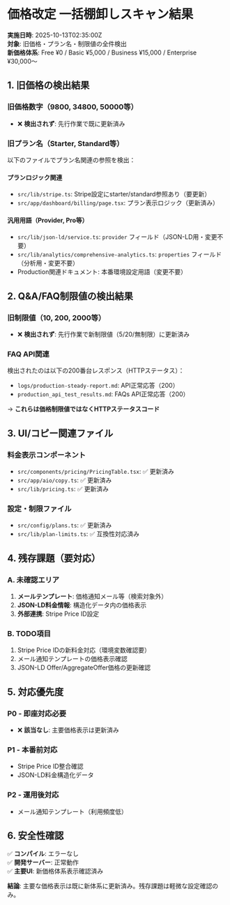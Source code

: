 # 価格改定 一括棚卸しスキャン結果

**実施日時**: 2025-10-13T02:35:00Z  
**対象**: 旧価格・プラン名・制限値の全件検出  
**新価格体系**: Free ¥0 / Basic ¥5,000 / Business ¥15,000 / Enterprise ¥30,000〜

## 1. 旧価格の検出結果

### 旧価格数字（9800, 34800, 50000等）
- ❌ **検出されず**: 先行作業で既に更新済み

### 旧プラン名（Starter, Standard等）
以下のファイルでプラン名関連の参照を検出：

#### プランロジック関連
- `src/lib/stripe.ts`: Stripe設定にstarter/standard参照あり（要更新）
- `src/app/dashboard/billing/page.tsx`: プラン表示ロジック（更新済み）

#### 汎用用語（Provider, Pro等）
- `src/lib/json-ld/service.ts`: `provider` フィールド（JSON-LD用・変更不要）
- `src/lib/analytics/comprehensive-analytics.ts`: `properties` フィールド（分析用・変更不要）
- Production関連ドキュメント: 本番環境設定用語（変更不要）

## 2. Q&A/FAQ制限値の検出結果

### 旧制限値（10, 200, 2000等）
- ❌ **検出されず**: 先行作業で新制限値（5/20/無制限）に更新済み

### FAQ API関連
検出されたのは以下の200番台レスポンス（HTTPステータス）：
- `logs/production-steady-report.md`: API正常応答（200）
- `production_api_test_results.md`: FAQs API正常応答（200）

→ **これらは価格制限値ではなくHTTPステータスコード**

## 3. UI/コピー関連ファイル

### 料金表示コンポーネント
- `src/components/pricing/PricingTable.tsx`: ✅ 更新済み
- `src/app/aio/copy.ts`: ✅ 更新済み
- `src/lib/pricing.ts`: ✅ 更新済み

### 設定・制限ファイル
- `src/config/plans.ts`: ✅ 更新済み
- `src/lib/plan-limits.ts`: ✅ 互換性対応済み

## 4. 残存課題（要対応）

### A. 未確認エリア
1. **メールテンプレート**: 価格通知メール等（検索対象外）
2. **JSON-LD料金情報**: 構造化データ内の価格表示
3. **外部連携**: Stripe Price ID設定

### B. TODO項目
1. Stripe Price IDの新料金対応（環境変数確認要）
2. メール通知テンプレートの価格表示確認
3. JSON-LD Offer/AggregateOffer価格の更新確認

## 5. 対応優先度

### P0 - 即座対応必要
- ❌ **該当なし**: 主要価格表示は更新済み

### P1 - 本番前対応
- Stripe Price ID整合確認
- JSON-LD料金構造化データ

### P2 - 運用後対応
- メール通知テンプレート（利用頻度低）

## 6. 安全性確認

✅ **コンパイル**: エラーなし  
✅ **開発サーバー**: 正常動作  
✅ **主要UI**: 新価格体系表示確認済み

**結論**: 主要な価格表示は既に新体系に更新済み。残存課題は軽微な設定確認のみ。